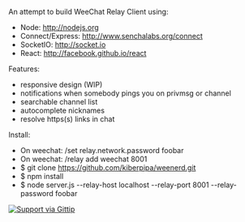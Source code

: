 An attempt to build WeeChat Relay Client using:

 - Node: http://nodejs.org
 - Connect/Express: http://www.senchalabs.org/connect
 - SocketIO: http://socket.io
 - React: http://facebook.github.io/react

Features:

 - responsive design (WIP)
 - notifications when somebody pings you on privmsg or channel
 - searchable channel list
 - autocomplete nicknames
 - resolve https(s) links in chat

Install:

 - On weechat: /set relay.network.password foobar
 - On weechat: /relay add weechat 8001
 - $ git clone https://github.com/kiberpipa/weenerd.git
 - $ npm install
 - $ node server.js --relay-host localhost --relay-port 8001 --relay-password foobar


[![Support via Gittip](https://rawgithub.com/twolfson/gittip-badge/0.2.0/dist/gittip.png)](https://www.gittip.com/Kiberpipa/)
